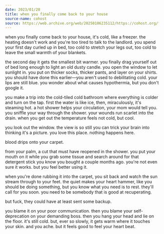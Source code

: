 ```yaml
---
date: 2023/01/28
title: when you finally come back to your house
source-name: cohost
source: https://web.archive.org/web/20250106235112/https://cohost.org/fishfood/post/922502-when-you-finally-com
---
```


when you finally come back to your house, it's cold, like a freezer. the heating doesn't work and you're too tired to talk to the landlord. you spend your first day curled up in bed, too cold to stretch your legs out, too cold to leave the small warmth of your blankets.

the second day it gets the smallest bit warmer. you finally drag yourself out of bed long enough to light an old dusty candle. you open the window to let sunlight in. you put on thicker socks, thicker pants, and layer on your shirts. you should have done this earlier—you aren't used to debilitating cold. your lips are still blue. you wonder about what causes hypothermia, but you don't google it.

you make a trip into the cold-tiled cold bathroom where everything is colder and turn on the tap. first the water is like ice, then, miraculously, it's steaming hot. a hot shower helps your circulation, your mom would tell you. you sniffle your way through the shower. your wounds run scarlet into the drain. when you get out the temperature feels not cold, but cool.

you look out the window. the view is so still you can trick your brain into thinking it's a picture. you love this place. nothing happens here.

blood drips onto your carpet.

from your palm, a cut that must have reopened in the shower. you put your mouth on it while you grab some tissue and search around for that detergent stick you know you bought a couple months ago. you're not even sure it works. but you feel better using it.

when you're done rubbing it into the carpet, you sit back and watch the sun stream through to your feet. the quiet makes your heart hammer, like you should be doing something, but you know what you need is to rest. they'll call for you soon. you need to be somebody that is good at recuperating.

but fuck, they could have at least sent some backup.

you blame it on your poor communication. then you blame your self-deprecation on your demanding boss. then you hang your head and lie on the floor. it's still cold. but, ever so slowly, it gets warm where it touches your skin. and you ache. but it feels good to feel your heart beat.